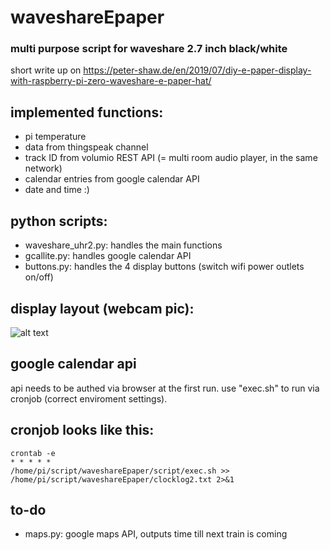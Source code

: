 # waveshareEpaper

### multi purpose script for waveshare 2.7 inch black/white
short write up on https://peter-shaw.de/en/2019/07/diy-e-paper-display-with-raspberry-pi-zero-waveshare-e-paper-hat/


## implemented functions:
- pi temperature
- data from thingspeak channel
- track ID from volumio REST API (= multi room audio player, in the same network)
- calendar entries from google calendar API
- date and time :)

## python scripts: 

- waveshare_uhr2.py: handles the main functions
- gcallite.py: handles google calendar API
- buttons.py: handles the 4 display buttons (switch wifi power outlets on/off)


## display layout (webcam pic):

![alt text](https://peter-shaw.de/waveshare.jpg "layout")


## google calendar api 
api needs to be authed via browser at the first run. use "exec.sh" to run via cronjob (correct enviroment settings). 

## cronjob looks like this:
<code>crontab -e</code><br>
<code>* * * * * /home/pi/script/waveshareEpaper/script/exec.sh >> /home/pi/script/waveshareEpaper/clocklog2.txt 2>&1</code>

## to-do
- maps.py: google maps API, outputs time till next train is coming
